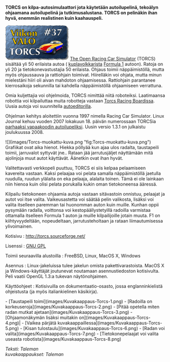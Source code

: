 <!--
Title: 1x37 Torcs - Viikon VALO #37
Date: 2011/09/11
Pageimage: valo37-Torcs.png
Tags: FreeBSD,Linux,MacOS X,Windows,Peli
-->

**TORCS on kilpa-autosimulaattori jota käytetään autoilupelinä, tekoälyn
ohjaamana autoilupelinä ja tutkimusalustana. TORCS on pelinäkin ihan
hyvä, enemmän realistinen kuin kaahauspeli.**

![](images/valo37-Torcs.png "fig:valo37-Torcs.png") [The Open Racing Car
Simulator](http://torcs.sourceforge.net) (TORCS) sisältää yli 50
erilaista autoa (
[kuplavolkkarista](http://fi.wikipedia.org/wiki/Volkswagen_Kupla)
[Formula 1](http://fi.wikipedia.org/wiki/Formula_1) autoon). Ratoja on
yli 20 ja tietokonevastustajia 50 erilaista. Ohjaus toimii
näppäimistöllä, mutta myös ohjaussauva ja rattiohjain toimivat.
Hiirelläkin voi ohjata, mutta minun mielestäni hiiri oli aivan mahdoton
ohjaamisessa. Rattiohjain parantanee kierrosaikoja sekunnilla tai
kahdella näppäimistöllä ohjaamiseen verrattuna.

Omia kuljettajia voi ohjelmoida, TORCS nimittää niitä roboteiksi.
Laatimaansa robottia voi kilpailuttaa muita robotteja vastaan [Torcs
Racing Boardissa](http://www.berniw.org/trb/). Uusia autoja voi
suunnitella
[autoeditorilla](http://usuarios.multimania.es/f1torcs/tcse/torcs_car_setup_editor.html).

Ohjelman kehitys aloitettiin vuonna 1997 nimella Racing Car Simulator.
Linux Journal kehuu vuoden 2007 lokakuun 18. päivän numerossaan TORCSia
[parhaaksi vapaakoodin
autoilupeliksi](http://www.linuxjournal.com/node/1000435). Uusin versio
1.3.1 on julkaistu joulukuussa 2008.
<div class="rightimage" markdown="1">
![](images/Torcs-muokattu-kuva.png "fig:Torcs-muokattu-kuva.png")
</div>
Grafiikat ovat aika hienot. Hiekka pöllyää kun ajaa ulos radalta, taustapeili
toimii, jarruvalot syttyvät jne.. Rataan jää jarrutusjäljet näyttämään
mitä ajolinjoja muut autot käyttävät. Äänetkin ovat ihan hyvät.

Valitettavasti verkkopeli puuttuu, TORCS ei siis kelpaa pelaamiseen
kavereita vastaan. Kaksi pelaajaa voi pelata samalla näppäimistöllä
jaetulla ruudulla, ruudun ylälaita on eka pelaaja, alalaita toinen. Tämä
ei ole lainkaan niin hienoa kuin olisi pelata porukalla kukin oman
tietokoneensa ääressä.

Kilpailu tietokoneen ohjaamia autoja vastaan sitävastoin onnistuu,
pelaajat ja autot voi itse valita. Vaikeusastetta voi säätää pelin
valikosta, lisäksi voi valita itselleen paremman tai huonomman auton
kuin muille. Kunhan oppii pysymään radalla, voittonsa voi
kestopäällystetyillä radoilla varmistaa ottamalla itselleen Formula 1
auton ja muille kilpailijoille jotain muuta. F1 on kiihtyvyydeltään,
nopeudeltaan, jarrutusteholtaan ja rataan liimautumisessa ylivoimainen.

Kotisivu
:   <http://torcs.sourceforge.net/>

Lisenssi
:   [GNU GPL](GNU_GPL)

Toimii seuraavilla alustoilla
:   FreeBSD, Linux, MacOS X, Windows

Asennus
:   Linux-jakeluissa tulee jakelun omista pakettivarastoista. MacOS X ja
    Windows-käyttäjät joutunevat noutamaan asennustiedoston kotisivulta.
    Peli vaatii OpenGL 1.3:a tukevan näytönohjaimen.

Käyttöohjeet
:   Kotisivuilla on dokumentaatio-osasto, jossa englanninkielistä
    ohjeistusta (ja myös italiankielinen käsikirja).

<div class="psgallery" markdown="1">
-   [Taustapeili toimi](images/Kuvakaappaus-Torcs-1.png)‎
-   [Radoilla on korkeuseroja](images/Kuvakaappaus-Torcs-2.png)
-   [Pitää opetella miten radan mutkat ajetaan](images/Kuvakaappaus-Torcs-3.png)‎
-   [Ohjaamonäkymän lisäksi muitakin on](images/Kuvakaappaus-Torcs-4.png)‎|
-   [Vaikea pärjätä kuvakaappaillessa](images/Kuvakaappaus-Torcs-5.png)‎
-   [Kisan tulostaulu](images/Kuvakaappaus-Torcs-6.png)‎
-   [Radan voi valita](images/Kuvakaappaus-Torcs-7.png)‎
-   [Tietokonepelaajat voi valita useasta robotista](images/Kuvakaappaus-Torcs-8.png)‎
</div>

*Teksti: Taleman* <br />
*kuvakaappaukset: Taleman*
